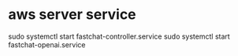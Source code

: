 # aws server service
sudo systemctl start fastchat-controller.service
sudo systemctl start fastchat-openai.service